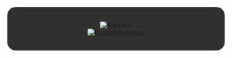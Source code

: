 <div style="background-color: #32302F; border-radius: 20px; padding: 20px;">
  <p align="center">
    <!--
    **839274509162738/839274509162738** is a ✨ _special_ ✨ repository because its `README.md` (this file) appears on your GitHub profile.
    -->
    <img src="https://cdn.discordapp.com/attachments/1218603664244211745/1239704122496778371/W1Cb2N9.jpg?ex=6643e3ef&is=6642926f&hm=ec7ac55fb0604b30d77591a5be0cacab8dbe182df6387085d1ffe99bd1243296&" alt="Verdania">
    <br>
    <a href="https://discord.com/users/:1217485745321803870">
      <img src="https://lanyard.cnrad.dev/api/1217485745321803870?theme=dark&bg=%23000000&animated=true&hideDiscrim=true&borderRadius=20px&idleMessage=Probably%20Wasting%20%Time..." alt="Discord Presence">
    </a>
  </p>
</div>
